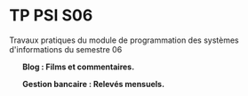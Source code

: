 # TP PSI S06
<p>Travaux pratiques du module de programmation des systèmes d'informations du semestre 06</p>
<ul><b>Blog : Films et commentaires.</b></ul>
<ul><b>Gestion bancaire : Relevés mensuels.</b></ul>


